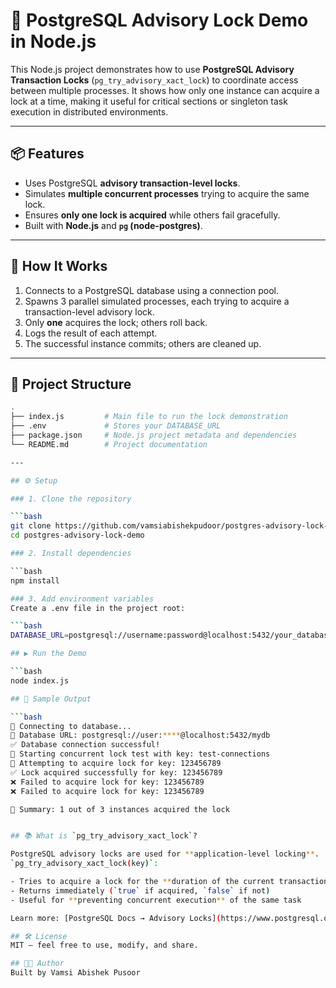 # 🐘 PostgreSQL Advisory Lock Demo in Node.js


This Node.js project demonstrates how to use **PostgreSQL Advisory Transaction Locks** (`pg_try_advisory_xact_lock`) to coordinate access between multiple processes. It shows how only one instance can acquire a lock at a time, making it useful for critical sections or singleton task execution in distributed environments.

---

## 📦 Features

- Uses PostgreSQL **advisory transaction-level locks**.
- Simulates **multiple concurrent processes** trying to acquire the same lock.
- Ensures **only one lock is acquired** while others fail gracefully.
- Built with **Node.js** and **`pg` (node-postgres)**.

---

## 🚀 How It Works

1. Connects to a PostgreSQL database using a connection pool.
2. Spawns 3 parallel simulated processes, each trying to acquire a transaction-level advisory lock.
3. Only **one** acquires the lock; others roll back.
4. Logs the result of each attempt.
5. The successful instance commits; others are cleaned up.

---

## 📁 Project Structure

```bash
.
├── index.js         # Main file to run the lock demonstration
├── .env             # Stores your DATABASE_URL
├── package.json     # Node.js project metadata and dependencies
└── README.md        # Project documentation

---

## ⚙️ Setup

### 1. Clone the repository

```bash
git clone https://github.com/vamsiabishekpudoor/postgres-advisory-lock-demo.git
cd postgres-advisory-lock-demo

### 2. Install dependencies

```bash
npm install

### 3. Add environment variables
Create a .env file in the project root:

```bash
DATABASE_URL=postgresql://username:password@localhost:5432/your_database

## ▶️ Run the Demo

```bash
node index.js

## 📌 Sample Output

```bash
🔗 Connecting to database...
📍 Database URL: postgresql://user:****@localhost:5432/mydb
✅ Database connection successful!
🏁 Starting concurrent lock test with key: test-connections
🔐 Attempting to acquire lock for key: 123456789
✅ Lock acquired successfully for key: 123456789
❌ Failed to acquire lock for key: 123456789
❌ Failed to acquire lock for key: 123456789

🎯 Summary: 1 out of 3 instances acquired the lock


## 📚 What is `pg_try_advisory_xact_lock`?

PostgreSQL advisory locks are used for **application-level locking**.  
`pg_try_advisory_xact_lock(key)`:

- Tries to acquire a lock for the **duration of the current transaction**
- Returns immediately (`true` if acquired, `false` if not)
- Useful for **preventing concurrent execution** of the same task

Learn more: [PostgreSQL Docs → Advisory Locks](https://www.postgresql.org/docs/current/explicit-locking.html#ADVISORY-LOCKS)

## 🛠 License
MIT — feel free to use, modify, and share.

## 👨‍💻 Author
Built by Vamsi Abishek Pusoor

